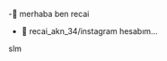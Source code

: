 -👋 merhaba ben recai
- 📲 recai_akn_34/instagram hesabım... 

<!---
recai-hash/recai-hash is a ✨ special ✨ repository because its `README.md` (this file) appears on your GitHub profile.
You can click the Preview link to take a look at your changes.
--->
slm
